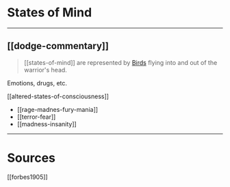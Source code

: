 # States of Mind

---

## [[dodge-commentary]]

> [[states-of-mind]] are represented by [Birds](birds-flying-flight.md) flying into and out of the warrior's head.

Emotions, drugs, etc.

[[altered-states-of-consciousness]]

- [[rage-madnes-fury-mania]]
- [[terror-fear]]
- [[madness-insanity]]

---

# Sources
[[forbes1905]]